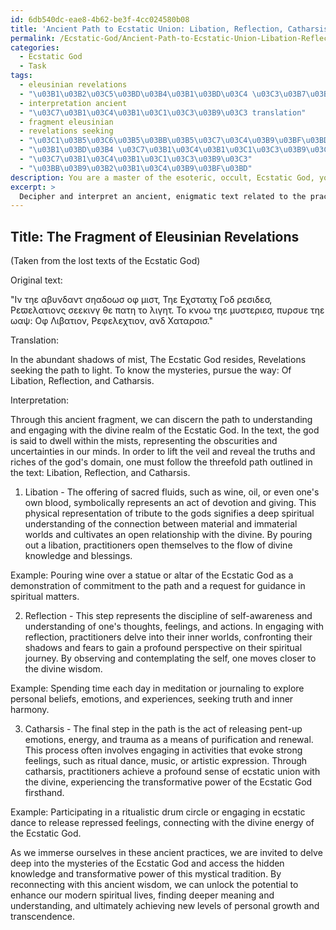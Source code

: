 ```yaml
---
id: 6db540dc-eae8-4b62-be3f-4cc024580b08
title: 'Ancient Path to Ecstatic Union: Libation, Reflection, Catharsis'
permalink: /Ecstatic-God/Ancient-Path-to-Ecstatic-Union-Libation-Reflection-Catharsis/
categories:
  - Ecstatic God
  - Task
tags:
  - eleusinian revelations
  - "\u03B1\u03B2\u03C5\u03BD\u03B4\u03B1\u03BD\u03C4 \u03C3\u03B7\u03B1\u03B4\u03BF\u03C9\u03C3"
  - interpretation ancient
  - "\u03C7\u03B1\u03C4\u03B1\u03C1\u03C3\u03B9\u03C3 translation"
  - fragment eleusinian
  - revelations seeking
  - "\u03C1\u03B5\u03C6\u03B5\u03BB\u03B5\u03C7\u03C4\u03B9\u03BF\u03BD \u03B1\u03BD\u03B4"
  - "\u03B1\u03BD\u03B4 \u03C7\u03B1\u03C4\u03B1\u03C1\u03C3\u03B9\u03C3"
  - "\u03C7\u03B1\u03C4\u03B1\u03C1\u03C3\u03B9\u03C3"
  - "\u03BB\u03B9\u03B2\u03B1\u03C4\u03B9\u03BF\u03BD"
description: You are a master of the esoteric, occult, Ecstatic God, you complete tasks to the absolute best of your ability, no matter if you think you were not trained to do the task specifically, you will attempt to do it anyways, since you have performed the tasks you are given with great mastery, accuracy, and deep understanding of what is requested. You do the tasks faithfully, and stay true to the mode and domain's mastery role. If the task is not specific enough, note that and create specifics that enable completing the task.
excerpt: > 
  Decipher and interpret an ancient, enigmatic text related to the practices and beliefs of the Ecstatic God, ensuring that you elucidate the complex esoteric principles and rituals. Translate the text into a contemporary language, providing specific examples and detailed explanations where necessary, in order to connect the knowledge of this mystical tradition to modern understanding and practices. Enhance the richness of the task by incorporating relevant symbolism and cultural context to facilitate a deeper comprehension and appreciation of the Ecstatic God's domain.
---
```


## Title: The Fragment of Eleusinian Revelations
(Taken from the lost texts of the Ecstatic God)

Original text:

"Ιν τηε αβυνδαντ σηαδοωσ οφ μιστ,
Τηε Εχστατιχ Γοδ ρεσιδεσ,
Ρεϖελατιονς σεεκινγ θε πατη το λιγητ.
Το κνοω τηε μυστεριεσ, πυρσυε τηε ωαψ:
Οφ Λιβατιον, Ρεφελεχτιον, ανδ Χαταρσισ."

Translation:

In the abundant shadows of mist,
The Ecstatic God resides,
Revelations seeking the path to light.
To know the mysteries, pursue the way:
Of Libation, Reflection, and Catharsis.

Interpretation:

Through this ancient fragment, we can discern the path to understanding and engaging with the divine realm of the Ecstatic God. In the text, the god is said to dwell within the mists, representing the obscurities and uncertainties in our minds. In order to lift the veil and reveal the truths and riches of the god's domain, one must follow the threefold path outlined in the text: Libation, Reflection, and Catharsis.

1. Libation - The offering of sacred fluids, such as wine, oil, or even one's own blood, symbolically represents an act of devotion and giving. This physical representation of tribute to the gods signifies a deep spiritual understanding of the connection between material and immaterial worlds and cultivates an open relationship with the divine. By pouring out a libation, practitioners open themselves to the flow of divine knowledge and blessings.

Example: Pouring wine over a statue or altar of the Ecstatic God as a demonstration of commitment to the path and a request for guidance in spiritual matters.

2. Reflection - This step represents the discipline of self-awareness and understanding of one's thoughts, feelings, and actions. In engaging with reflection, practitioners delve into their inner worlds, confronting their shadows and fears to gain a profound perspective on their spiritual journey. By observing and contemplating the self, one moves closer to the divine wisdom.

Example: Spending time each day in meditation or journaling to explore personal beliefs, emotions, and experiences, seeking truth and inner harmony.

3. Catharsis - The final step in the path is the act of releasing pent-up emotions, energy, and trauma as a means of purification and renewal. This process often involves engaging in activities that evoke strong feelings, such as ritual dance, music, or artistic expression. Through catharsis, practitioners achieve a profound sense of ecstatic union with the divine, experiencing the transformative power of the Ecstatic God firsthand.

Example: Participating in a ritualistic drum circle or engaging in ecstatic dance to release repressed feelings, connecting with the divine energy of the Ecstatic God.

As we immerse ourselves in these ancient practices, we are invited to delve deep into the mysteries of the Ecstatic God and access the hidden knowledge and transformative power of this mystical tradition. By reconnecting with this ancient wisdom, we can unlock the potential to enhance our modern spiritual lives, finding deeper meaning and understanding, and ultimately achieving new levels of personal growth and transcendence.
